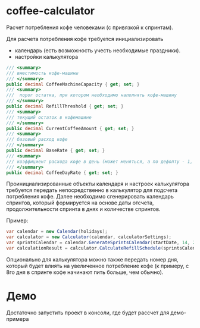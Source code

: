 # coffee-calculator
Расчет потребления кофе человеками (с привязкой к спринтам). 

Для расчета потребления кофе требуется инициализировать
- календарь (есть возможность учесть необходимые праздники). 
- настройки калькулятора
```cs
/// <summary>
/// вместимость кофе-машины
/// </summary>
public decimal CoffeeMachineCapacity { get; set; }
/// <summary>
///  порог остатка, при котором необходимо наполнять кофе-машину
/// </summary>
public decimal RefillThreshold { get; set; }
/// <summary>
/// текущий остаток в кофемашине 
/// </summary>
public decimal CurrentCoffeeAmount { get; set; }
/// <summary>
/// базовый расход кофе
/// </summary>
public decimal BaseRate { get; set; }
/// <summary>
/// коэффициент расхода кофе в день (может меняться, а по дефолту - 1, т.е. без отклонений)
/// </summary>
public decimal CoffeeDayRate { get; set; }
```

Проинициализированные объекты календаря и настроек калькулятора требуется передать непосредственно в калькулятор для подсчета потребления кофе.
Далее необходимо сгенерировать календарь спринтов, который формируется на основе даты отсчета, продолжительности спринта в днях и количестве спринтов. 

Пример:
```cs
var calendar = new Calendar(holidays);
var calculator = new Calculator(calendar, calculatorSettings);
var sprintsCalendar = calendar.GenerateSprintsCalendar(startDate, 14, 2); // 2 спринта по 14 дней
var calculationResult = calculator.CalculateRefillSchedule(sprintsCalendar);
```
Опционально для калькулятора можно также передать номер дня, который будет влиять на увеличенное потребление кофе (к примеру, с 8го дня в спринте кофе начинают пить больше, чем обычно).

# Демо
Достаточно запустить проект в консоли, где будет рассчет для демо-примера
